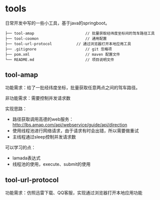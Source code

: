 # tools
日常开发中写的一些小工具，基于java的springboot。

```shell
├── tool-amap                       // 批量获取经纬度坐标间的驾车路径工具  
├── tool-coomon                     // 通用配置
├── tool-url-protocol		    // 通过浏览器打开本地应用工具
├── .gitignore                      // git 忽略项
├── pom.xml                         // maven 配置文件
└── README.md                       // 项目说明文件
```

## tool-amap
功能需求：给了一批经纬度坐标，批量获取任意两点之间的驾车路径。

非功能需求：需要控制并发请求数

实现思路：
* 路径获取调用高德的web服务：http://lbs.amap.com/api/webservice/guide/api/direction
* 使用线程池进行网络请求，由于请求有时会出错，所以需要做重试
* 主线程通过sleep控制并发请求数

可以学习的点：
* lamada表达式
* 线程池的使用，execute、submit的使用

## tool-url-protocol
功能需求：仿照迅雷下载、QQ客服，实现通过浏览器打开本地应用功能